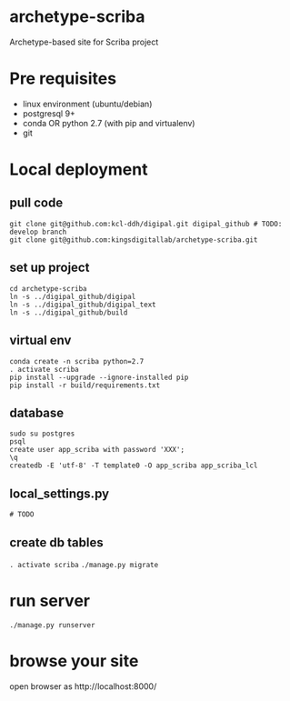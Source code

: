 # archetype-scriba
Archetype-based site for Scriba project

# Pre requisites

* linux environment (ubuntu/debian)
* postgresql 9+
* conda OR python 2.7 (with pip and virtualenv)
* git

# Local deployment

## pull code

```
git clone git@github.com:kcl-ddh/digipal.git digipal_github # TODO: develop branch
git clone git@github.com:kingsdigitallab/archetype-scriba.git
```

## set up project

```
cd archetype-scriba
ln -s ../digipal_github/digipal
ln -s ../digipal_github/digipal_text
ln -s ../digipal_github/build
```

## virtual env
```
conda create -n scriba python=2.7 
. activate scriba
pip install --upgrade --ignore-installed pip
pip install -r build/requirements.txt
```

## database
```
sudo su postgres
psql
create user app_scriba with password 'XXX';
\q
createdb -E 'utf-8' -T template0 -O app_scriba app_scriba_lcl
```

## local_settings.py
```# TODO```

## create db tables
`. activate scriba`
`./manage.py migrate`

# run server
`./manage.py runserver`

# browse your site

open browser as http://localhost:8000/
